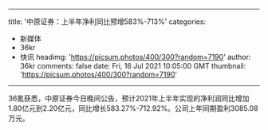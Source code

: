 
---
title: '中原证券：上半年净利同比预增583%-713%'
categories: 
 - 新媒体
 - 36kr
 - 快讯
headimg: 'https://picsum.photos/400/300?random=7190'
author: 36kr
comments: false
date: Fri, 16 Jul 2021 10:05:00 GMT
thumbnail: 'https://picsum.photos/400/300?random=7190'
---

<div>   
36氪获悉，中原证券今日晚间公告，预计2021年上半年实现的净利润同比增加1.80亿元到2.20亿元，同比增长583.27%-712.92%。公司上年同期盈利3085.08万元。  
</div>
            